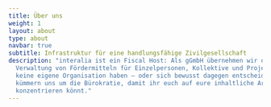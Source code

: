 ```yaml
---
title: Über uns
weight: 1
layout: about
type: about
navbar: true
subtitle: Infrastruktur für eine handlungsfähige Zivilgesellschaft
description: "interalia ist ein Fiscal Host: Als gGmbH übernehmen wir die
  Verwaltung von Fördermitteln für Einzelpersonen, Kollektive und Projekte, die
  keine eigene Organisation haben – oder sich bewusst dagegen entscheiden. Wir
  kümmern uns um die Bürokratie, damit ihr euch auf eure inhaltliche Arbeit
  konzentrieren könnt."
---
```

